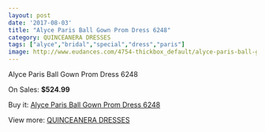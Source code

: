 ```yaml
---
layout: post
date: '2017-08-03'
title: "Alyce Paris Ball Gown Prom Dress 6248"
category: QUINCEANERA DRESSES
tags: ["alyce","bridal","special","dress","paris"]
image: http://www.eudances.com/4754-thickbox_default/alyce-paris-ball-gown-prom-dress-6248.jpg
---
```

Alyce Paris Ball Gown Prom Dress 6248

On Sales: **$524.99**
<a href="https://www.eudances.com/en/quinceanera-dresses/1605-alyce-paris-ball-gown-prom-dress-6248.html"><amp-img layout="responsive" width="600" height="600" src="//www.eudances.com/4754-thickbox_default/alyce-paris-ball-gown-prom-dress-6248.jpg" alt="Alyce Paris Ball Gown Prom Dress 6248 0" /></a>
<a href="https://www.eudances.com/en/quinceanera-dresses/1605-alyce-paris-ball-gown-prom-dress-6248.html"><amp-img layout="responsive" width="600" height="600" src="//www.eudances.com/4755-thickbox_default/alyce-paris-ball-gown-prom-dress-6248.jpg" alt="Alyce Paris Ball Gown Prom Dress 6248 1" /></a>

Buy it: [Alyce Paris Ball Gown Prom Dress 6248](https://www.eudances.com/en/quinceanera-dresses/1605-alyce-paris-ball-gown-prom-dress-6248.html "Alyce Paris Ball Gown Prom Dress 6248")

View more: [QUINCEANERA DRESSES](https://www.eudances.com/en/17-quinceanera-dresses "QUINCEANERA DRESSES")